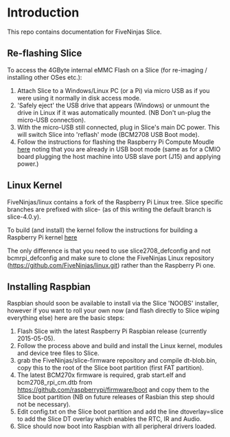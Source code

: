 # Introduction

This repo contains documentation for FiveNinjas Slice.

## Re-flashing Slice

To access the 4GByte internal eMMC Flash on a Slice (for re-imaging / installing other OSes etc.):

1. Attach Slice to a Windows/Linux PC (or a Pi) via micro USB as if you were using it normally in disk access mode.
2. 'Safely eject' the USB drive that appears (Windows) or unmount the drive in Linux if it was automatically mounted. (NB Don't un-plug the micro-USB connection).
3. With the micro-USB still connected, plug in Slice's main DC power. This will switch Slice into 'reflash' mode (BCM2708 USB Boot mode).
4. Follow the instructions for flashing the Raspberry Pi Compute Moudle [here](https://github.com/raspberrypi/documentation/blob/master/hardware/computemodule/cm-emmc-flashing.md) noting that you are already in USB boot mode (same as for a CMIO board plugging the host machine into USB slave port (J15) and applying power.)

## Linux Kernel

FiveNinjas/linux contains a fork of the Raspberry Pi Linux tree. Slice specific branches are prefixed with slice- (as of this writing the default branch is slice-4.0.y).

To build (and install) the kernel follow the instructions for building a Raspberry Pi kernel [here](https://github.com/raspberrypi/documentation/blob/master/linux/kernel/building.md)

The only difference is that you need to use slice2708_defconfig and not bcmrpi_defconfig and make sure to clone the FiveNinjas Linux repository (https://github.com/FiveNinjas/linux.git) rather than the Raspberry Pi one.

## Installing Raspbian

Raspbian should soon be available to install via the Slice 'NOOBS' installer, however if you want to roll your own now (and flash directly to Slice wiping everything else) here are the basic steps:

1. Flash Slice with the latest Raspberry Pi Raspbian release (currently 2015-05-05).
2. Follow the process above and build and install the Linux kernel, modules and device tree files to Slice.
3. grab the FiveNinjas/slice-firmware repository and compile dt-blob.bin, copy this to the root of the Slice boot partition (first FAT partition).
4. The latest BCM270x firmware is required, grab start.elf and bcm2708_rpi_cm.dtb from https://github.com/raspberrypi/firmware/boot and copy them to the Slice boot partition (NB on future releases of Rasbian this step should not be necessary).
5. Edit config.txt on the Slice boot partition and add the line dtoverlay=slice to add the Slice DT overlay which enables the RTC, IR and Audio.
6. Slice should now boot into Raspbian with all peripheral drivers loaded.
